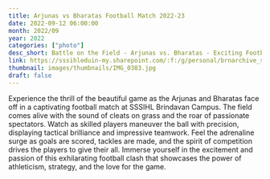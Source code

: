 ```yaml
---
title: Arjunas vs Bharatas Football Match 2022-23
date: 2022-09-12 06:00:00
month: 2022/09
year: 2022
categories: ["photo"]
desc_short: Battle on the Field - Arjunas vs. Bharatas - Exciting Football Showdown at SSSIHL Brindavan Campus.
link: https://sssihleduin-my.sharepoint.com/:f:/g/personal/brnarchive_sssihl_edu_in/Evkaeauo7BhGgYhdVr-9NKUBTqqBArtv_6djAmkzuwLE_A?e=kJIwfO
thumbnail: images/thumbnails/IMG_0383.jpg
draft: false
---
```


Experience the thrill of the beautiful game as the Arjunas and Bharatas face off in a captivating football match at SSSIHL Brindavan Campus. The field comes alive with the sound of cleats on grass and the roar of passionate spectators. Watch as skilled players maneuver the ball with precision, displaying tactical brilliance and impressive teamwork. Feel the adrenaline surge as goals are scored, tackles are made, and the spirit of competition drives the players to give their all. Immerse yourself in the excitement and passion of this exhilarating football clash that showcases the power of athleticism, strategy, and the love for the game.
